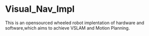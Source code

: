 # Visual_Nav_Impl
This is an opensourced wheeled robot  implentation of hardware and software,which aims to achieve  VSLAM and Motion Planning.

